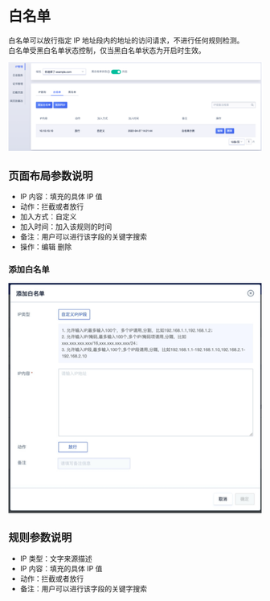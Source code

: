 # 白名单

白名单可以放行指定 IP 地址段内的地址的访问请求，不进行任何规则检测。  
白名单受黑白名单状态控制，仅当黑白名单状态为开启时生效。

![whitelist_img_1](/images/whitelist_img_1.png)

## 页面布局参数说明

- IP 内容：填充的具体 IP 值
- 动作：拦截或者放行
- 加入方式：自定义
- 加入时间：加入该规则的时间
- 备注：用户可以进行该字段的关键字搜索
- 操作：编辑 删除

### 添加白名单

![](/images/15971453065868.jpg)

## 规则参数说明

- IP 类型：文字来源描述
- IP 内容：填充的具体 IP 值
- 动作：拦截或者放行
- 备注：用户可以进行该字段的关键字搜索
